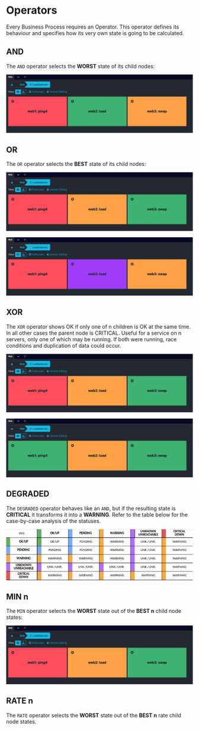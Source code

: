 # Operators

Every Business Process requires an Operator. This operator defines its behaviour and specifies how its very own state is
going to be calculated.

## AND

The `AND` operator selects the **WORST** state of its child nodes:

![And Operator](screenshot/09_operators/0901_and-operator.png)

## OR

The `OR` operator selects the **BEST** state of its child nodes:

![Or Operator](screenshot/09_operators/0902_or-operator.png)

![Or Operator #2](screenshot/09_operators/0903_or-operator-without-ok.png)

## XOR

The `XOR` operator shows OK if only one of n children is OK at the same time. In all other cases the parent node is CRITICAL.
Useful for a service on n servers, only one of which may be running. If both were running,
race conditions and duplication of data could occur.

![Xor Operator](screenshot/09_operators/0906_xor-operator.png)

![Xor Operator #2](screenshot/09_operators/0907_xor-operator-not-ok.png)

## DEGRADED

The `DEGRADED` operator behaves like an `AND`, but if the resulting
state is **CRITICAL** it transforms it into a **WARNING**.
Refer to the table below for the case-by-case
analysis of the statuses.

![Degraded Operator](screenshot/09_operators/0905_deg-operator.jpg)

## MIN n

The `MIN` operator selects the **WORST** state out of the **BEST n** child node states:

![MIN](screenshot/09_operators/0904_min-operator.png)

## RATE n

The `RATE` operator selects the **WORST** state out of the **BEST n** rate child node states.
